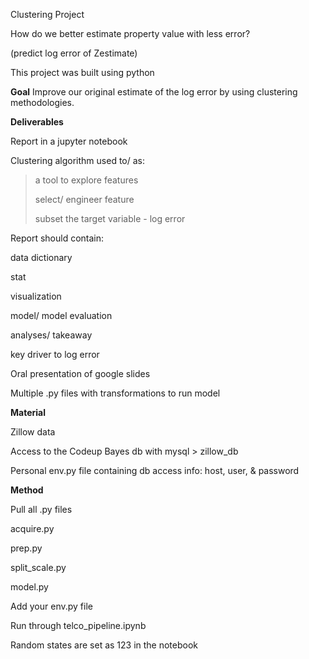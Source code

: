 Clustering Project

How do we better estimate property value with less error?

(predict log error of Zestimate)

This project was built using python

**Goal**
Improve our original estimate of the log error by using clustering methodologies.


**Deliverables**

Report in a jupyter notebook

Clustering algorithm used to/ as:

> a tool to explore features
>
> select/ engineer feature
>
> subset the target variable - log error

Report should contain:

data dictionary

stat 

visualization 

model/ model evaluation

analyses/ takeaway

key driver to log error

Oral presentation of google slides

Multiple .py files with transformations to run model

**Material**

Zillow data

Access to the Codeup Bayes db with mysql > zillow_db

Personal env.py file containing db access info: host, user, & password

**Method**

Pull all .py files

acquire.py

prep.py

split_scale.py

model.py

Add your env.py file

Run through telco_pipeline.ipynb

Random states are set as 123 in the notebook
